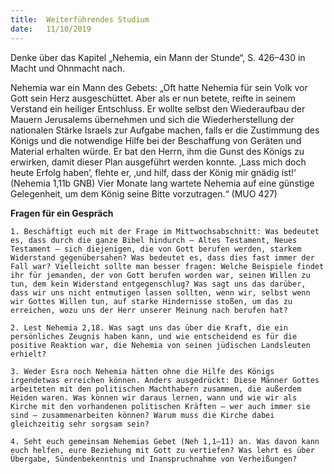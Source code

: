 ```yaml
---
title:  Weiterführendes Studium
date:   11/10/2019
---
```


Denke über das Kapitel „Nehemia, ein Mann der Stunde“, S. 426–430 in Macht und Ohnmacht nach.

Nehemia war ein Mann des Gebets: „Oft hatte Nehemia für sein Volk vor Gott sein Herz ausgeschüttet. Aber als er nun betete, reifte in seinem Verstand ein heiliger Entschluss. Er wollte selbst den Wiederaufbau der Mauern Jerusalems übernehmen und sich die Wiederherstellung der nationalen Stärke Israels zur Aufgabe machen, falls er die Zustimmung des Königs und die notwendige Hilfe bei der Beschaffung von Geräten und Material erhalten würde. Er bat den Herrn, ihm die Gunst des Königs zu erwirken, damit dieser Plan ausgeführt werden konnte. ‚Lass mich doch heute Erfolg haben‘, flehte er, ‚und hilf, dass der König mir gnädig ist!‘ (Nehemia 1,11b GNB) Vier Monate lang wartete Nehemia auf eine günstige Gelegenheit, um dem König seine Bitte vorzutragen.“ (MUO 427)

**Fragen für ein Gespräch**

`1. Beschäftigt euch mit der Frage im Mittwochsabschnitt: Was bedeutet es, dass durch die ganze Bibel hindurch – Altes Testament, Neues Testament – sich diejenigen, die von Gott berufen werden, starkem Widerstand gegenübersahen? Was bedeutet es, dass dies fast immer der Fall war? Vielleicht sollte man besser fragen: Welche Beispiele findet ihr für jemanden, der von Gott berufen worden war, seinen Willen zu tun, dem kein Widerstand entgegenschlug? Was sagt uns das darüber, dass wir uns nicht entmutigen lassen sollten, wenn wir, selbst wenn wir Gottes Willen tun, auf starke Hindernisse stoßen, um das zu erreichen, wozu uns der Herr unserer Meinung nach berufen hat?`

`2. Lest Nehemia 2,18. Was sagt uns das über die Kraft, die ein persönliches Zeugnis haben kann, und wie entscheidend es für die positive Reaktion war, die Nehemia von seinen jüdischen Landsleuten erhielt?`

`3. Weder Esra noch Nehemia hätten ohne die Hilfe des Königs irgendetwas erreichen können. Anders ausgedrückt: Diese Männer Gottes arbeiteten mit den politischen Machthabern zusammen, die außerdem Heiden waren. Was können wir daraus lernen, wann und wie wir als Kirche mit den vorhandenen politischen Kräften – wer auch immer sie sind – zusammenarbeiten können? Warum muss die Kirche dabei gleichzeitig sehr sorgsam sein?`

`4. Seht euch gemeinsam Nehemias Gebet (Neh 1,1–11) an. Was davon kann euch helfen, eure Beziehung mit Gott zu vertiefen? Was lehrt es über Übergabe, Sündenbekenntnis und Inanspruchnahme von Verheißungen?`
